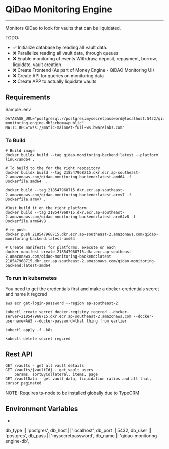 # QiDao Monitoring Engine

---

Monitors QiDao to look for vaults that can be liquidated. 

TODO:

- ✅ Initialize database by reading all vault data.
- ❌ Parallelize reading all vault data, through queues
- ❌ Enable monitoring of events Withdraw, deposit, repayment, borrow, liquidate, vault creation 
- ❌ Create Frontend (As part of Money Engine - QiDAO Monitoring UI)
- ❌ Create API for queries on monitoring data   
- ❌ Create APP to actually liquidate vaults   

## Requirements

Sample .env
```
DATABASE_URL="postgresql://postgres:mysecretpassword@localhost:5432/qidao-monitoring-engine-db?schema=public"
MATIC_RPC="wss://matic-mainnet-full-ws.bwarelabs.com"
```

### To Build
```shell
# Build image
docker buildx build --tag qidao-monitoring-backend:latest --platform linux/amd64 .

# To build to the for the right repository
docker buildx build --tag 218547968715.dkr.ecr.ap-southeast-2.amazonaws.com/qidao-monitoring-backend:latest-amd64 -f Dockerfile.amd64  .

docker build --tag 218547968715.dkr.ecr.ap-southeast-2.amazonaws.com/qidao-monitoring-backend:latest-armv7 -f Dockerfile.armv7 .

#Just build it on the right platform
docker build --tag 218547968715.dkr.ecr.ap-southeast-2.amazonaws.com/qidao-monitoring-backend:latest-arm64v8 -f Dockerfile.arm64v8 .

# to push
docker push 218547968715.dkr.ecr.ap-southeast-2.amazonaws.com/qidao-monitoring-backend:latest-amd64

# Create manifests for platforms, execute on each
docker manifest create 218547968715.dkr.ecr.ap-southeast-2.amazonaws.com/qidao-monitoring-backend:latest 218547968715.dkr.ecr.ap-southeast-2.amazonaws.com/qidao-monitoring-backend:latest-amd64

```

### To run in kubernetes

You need to get the credentials first and make a docker-credentials secret and name it regcred

```
aws ecr get-login-password --region ap-southeast-2

kubectl create secret docker-registry regcred --docker-server=218547968715.dkr.ecr.ap-southeast-2.amazonaws.com --docker-username=AWS --docker-password=that thing from earlier 

kubectl apply -f .k8s

kubectl delete secret regcred
```

## Rest API

```
GET /vaults - get all vault details
GET /vaults/{vaultId} - get vault users
    params, sortByCollateral, items, page
GET /vaultData - get vault data, liquidation ratios and all that, cursor paginated
```

NOTE: Requires ts-node to be installed globally due to TypeORM

## Environment Variables

- 

db_type || 'postgres',
db_host || 'localhost',
db_port || 5432,
db_user || 'postgres',
db_pass || 'mysecretpassword',
db_name || 'qidao-monitoring-engine-db',